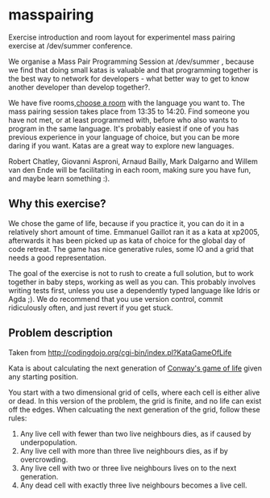 masspairing
===========
Exercise introduction and room layout for experimentel mass pairing exercise at
/dev/summer conference.

We organise a Mass Pair Programming Session at /dev/summer , because we
find that doing small katas is valuable and that programming together is
the best way to network for developers - what better way to get to know
another developer than develop together?. 

We have five rooms,[choose a room](languages-rooms.md) with the
language you want to. The mass pairing session takes place from 13:35 to
14:20. Find someone you have not met, or at least programmed with, before who also wants to
program in the same language. It's probably easiest if one of you has
previous experience in your language of choice, but you can be more
daring if you want. Katas are a great way to explore new languages.

Robert Chatley, Giovanni Asproni, Arnaud Bailly, Mark Dalgarno and
Willem van den Ende will be facilitating in each room, making sure you
have fun, and maybe learn something :).

## Why this exercise?
We chose the game of life, because if you practice it, you can do it in
a relatively short amount of time. Emmanuel Gaillot ran it as a kata at
xp2005, afterwards it has been picked up as kata of choice for the
global day of code retreat. The game has nice generative rules, some IO
and a grid that needs a good representation. 

The goal of the exercise is not to rush to create a full solution, but
to work together in baby steps, working as well as you can. This
probably involves writing tests first, unless you use a dependently
typed language like Idris or Agda ;). We do recommend that you use
version control, commit ridiculously often, and just revert if you get stuck.

## Problem description
Taken from http://codingdojo.org/cgi-bin/index.pl?KataGameOfLife

Kata is about calculating the next generation of [Conway's game of
life](http://en.wikipedia.org/wiki/Conway%27s_Game_of_Life) given any starting position.

You start with a two dimensional grid of cells, where each cell is
either alive or dead. In this version of the problem, the grid is
finite, and no life can exist off the edges. When calcuating the next
generation of the grid, follow these rules:

1. Any live cell with fewer than two live neighbours dies, as if
      caused by underpopulation.
2. Any live cell with more than three live neighbours dies, as if by
      overcrowding.
3. Any live cell with two or three live neighbours lives on to the
      next generation.
4. Any dead cell with exactly three live neighbours becomes a live
      cell.

